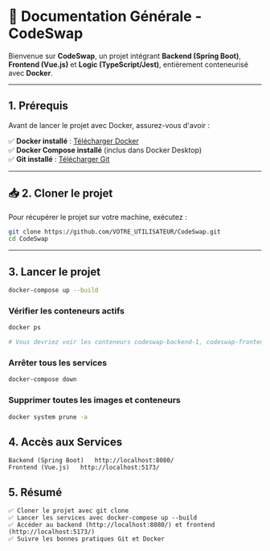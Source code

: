 # 🐳 Documentation Générale - CodeSwap

Bienvenue sur **CodeSwap**, un projet intégrant **Backend (Spring Boot)**, **Frontend (Vue.js)** et **Logic (TypeScript/Jest)**, entièrement conteneurisé avec **Docker**.

---

## 1. Prérequis

Avant de lancer le projet avec Docker, assurez-vous d'avoir :

✅ **Docker installé** : [Télécharger Docker](https://www.docker.com/get-started)  
✅ **Docker Compose installé** (inclus dans Docker Desktop)  
✅ **Git installé** : [Télécharger Git](https://git-scm.com/)

---

## 📥 2. Cloner le projet

Pour récupérer le projet sur votre machine, exécutez :

```bash
git clone https://github.com/VOTRE_UTILISATEUR/CodeSwap.git
cd CodeSwap
```

---

## 3. Lancer le projet

```bash
docker-compose up --build

```

### Vérifier les conteneurs actifs

```bash
docker ps

# Vous devriez voir les conteneurs codeswap-backend-1, codeswap-frontend-1 et codeswap-logic-1 actifs.
```

### Arrêter tous les services

```bash
docker-compose down

```

### Supprimer toutes les images et conteneurs

```bash
docker system prune -a

```

## 4. Accès aux Services

    Backend (Spring Boot)	http://localhost:8080/
    Frontend (Vue.js)	http://localhost:5173/

## 5. Résumé

    ✅ Cloner le projet avec git clone
    ✅ Lancer les services avec docker-compose up --build
    ✅ Accéder au backend (http://localhost:8080/) et frontend (http://localhost:5173/)
    ✅ Suivre les bonnes pratiques Git et Docker
